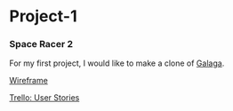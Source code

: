 # Project-1

### Space Racer 2

For my first project, I would like to make a clone of [Galaga](https://en.wikipedia.org/wiki/Galaga). 


[Wireframe](https://wireframepro.mockflow.com/editor.jsp?editor=on&publicid=D2bb9aa4c37d67fa05c9334fc94ef161f&perm=Create&projectid=Df2fb730c406af0ed6065636ccfa218b3&ptitle=Space%20Racer%202&category=featured)

[Trello: User Stories](https://trello.com/b/4SNpbblF/space-racer-2-into-the-void)
